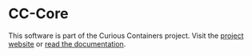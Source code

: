 # CC-Core

This software is part of the Curious Containers project. Visit the [project website](http://www.curious-containers.cc/) or [read the documentation](http://www.curious-containers.cc/docs/html/index.html). 
